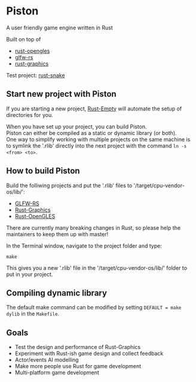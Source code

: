 Piston
======

A user friendly game engine written in Rust

Built on top of
* [rust-opengles](https://github.com/bvssvni/rust-opengles)
* [glfw-rs](https://github.com/bvssvni/glfw-rs)
* [rust-graphics](https://github.com/bvssvni/rust-graphics)

Test project: [rust-snake](https://github.com/bvssvni/rust-snake)

## Start new project with Piston

If you are starting a new project, [Rust-Empty](https://github.com/bvssvni/rust-empty) will automate the setup of directories for you.

When you have set up your project, you can build Piston.  
Piston can either be compiled as a static or dynamic library (or both).  
One way to simplify working with multiple projects on the same machine is to symlink the '.rlib' directly into the next project with the command `ln -s <from> <to>`.  

## How to build Piston

Build the folliwing projects and put the '.rlib' files to '/target/cpu-vendor-os/lib/':

* [GLFW-RS](https://github.com/bjz/glfw-rs)
* [Rust-Graphics](https://github.com/bvssvni/rust-graphics)
* [Rust-OpenGLES](https://github.com/mozilla-servo/rust-opengles)

There are currently many breaking changes in Rust, so please help the maintainers to keep them up with master!  

In the Terminal window, navigate to the project folder and type:

```
make
```

This gives you a new '.rlib' file in the '/target/cpu-vendor-os/lib/' folder to put in your project.

## Compiling dynamic library

The default make command can be modified by setting `DEFAULT = make dylib` in the `Makefile`. 

## Goals

* Test the design and performance of Rust-Graphics
* Experiment with Rust-ish game design and collect feedback
* Actor/events AI modelling
* Make more people use Rust for game development
* Multi-platform game development
